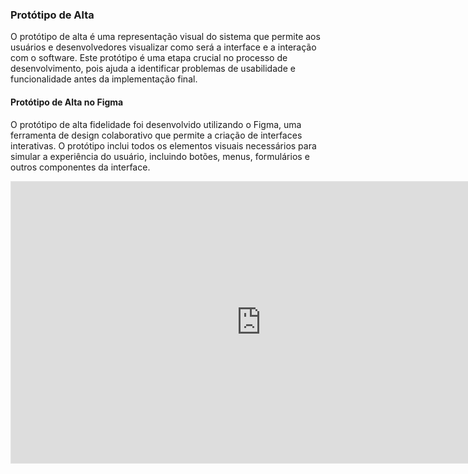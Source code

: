 ### Protótipo de Alta
O protótipo de alta é uma representação visual do sistema que permite aos usuários e desenvolvedores visualizar como será a interface e a interação com o software. Este protótipo é uma etapa crucial no processo de desenvolvimento, pois ajuda a identificar problemas de usabilidade e funcionalidade antes da implementação final.

#### Protótipo de Alta no Figma
O protótipo de alta fidelidade foi desenvolvido utilizando o Figma, uma ferramenta de design colaborativo que permite a criação de interfaces interativas. O protótipo inclui todos os elementos visuais necessários para simular a experiência do usuário, incluindo botões, menus, formulários e outros componentes da interface.

<iframe style="border: 1px solid rgba(0, 0, 0, 0.1);" width="800" height="450" src="https://embed.figma.com/design/7ggDawSwYQMBsDpxPkl2GM/Alta-fidelidade?node-id=0-1&embed-host=share" allowfullscreen></iframe>